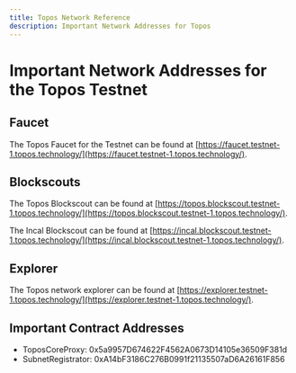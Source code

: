 ```yaml
---
title: Topos Network Reference
description: Important Network Addresses for Topos
---
```


# Important Network Addresses for the Topos Testnet

## Faucet

The Topos Faucet for the Testnet can be found at [https://faucet.testnet-1.topos.technology/](https://faucet.testnet-1.topos.technology/).

## Blockscouts

The Topos Blockscout can be found at [https://topos.blockscout.testnet-1.topos.technology/](https://topos.blockscout.testnet-1.topos.technology/).

The Incal Blockscout can be found at [https://incal.blockscout.testnet-1.topos.technology/](https://incal.blockscout.testnet-1.topos.technology/).

## Explorer

The Topos network explorer can be found at [https://explorer.testnet-1.topos.technology/](https://explorer.testnet-1.topos.technology/).

## Important Contract Addresses

* ToposCoreProxy: 0x5a9957D674622F4562A0673D14105e36509F381d
* SubnetRegistrator: 0xA14bF3186C276B0991f21135507aD6A26161F856
